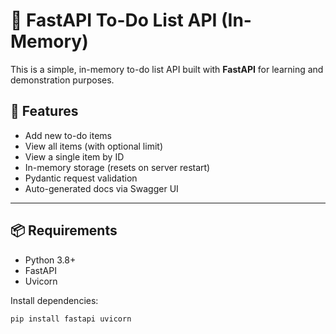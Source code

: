 # 📝 FastAPI To-Do List API (In-Memory)

This is a simple, in-memory to-do list API built with **FastAPI** for learning and demonstration purposes.

## 🚀 Features

- Add new to-do items
- View all items (with optional limit)
- View a single item by ID
- In-memory storage (resets on server restart)
- Pydantic request validation
- Auto-generated docs via Swagger UI

---

## 📦 Requirements

- Python 3.8+
- FastAPI
- Uvicorn

Install dependencies:

```bash
pip install fastapi uvicorn
```
